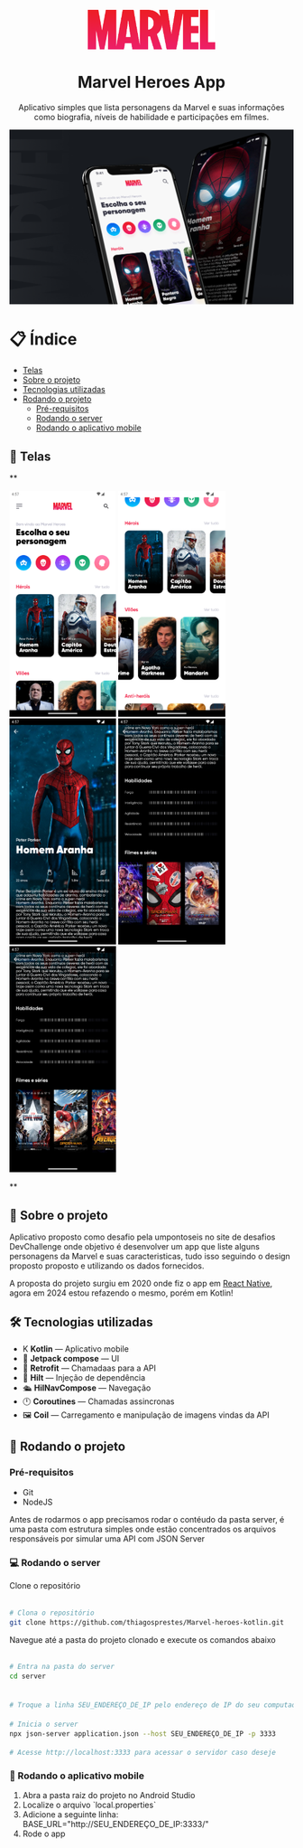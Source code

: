 <h1 align="center">
<br>
  <img src=".github/logo.png" width="auto" height="70" alt="marvel-heroes-app">
<br>
<br>
Marvel Heroes App
</h1>

<p align="center">Aplicativo simples que lista personagens da Marvel e suas informações como biografia, níveis de habilidade e participações em filmes.</p>

<div>
  <img src=".github/cover.png" alt="marvel-heroes-app">
</div>

# 📋 Índice

- [Telas](#-Telas)
- [Sobre o projeto](#-Sobre-o-projeto)
- [Tecnologias utilizadas](#-Tecnologias-utilizadas)
- [Rodando o projeto](#-Rodando-o-projeto)
  - [Pré-requisitos](#-Pré-requisitos)
  - [Rodando o server](#-Rodando-o-server)
  - [Rodando o aplicativo mobile](#-Rodando-o-aplicativo-mobile)

## 🎨 Telas



**<p float="left">
<img src=".github/home.png" alt="marvel-heroes-app" width-="400" height="400">
<img src=".github/home-slide.png" alt="marvel-heroes-app" width-="400" height="400">
<img src=".github/character.png" alt="marvel-heroes-app" width-="400" height="400">
<img src=".github/character-abilities.png" alt="marvel-heroes-app" width-="400" height="400">
<img src=".github/character-movies.png" alt="marvel-heroes-app" width-="400" height="400">
</p>**

## 📃 Sobre o projeto

Aplicativo proposto como desafio pela <bold>umpontoseis</bold> no site de desafios <bold>DevChallenge</bold> onde objetivo é desenvolver um app que liste alguns personagens da Marvel e suas caracteristicas, tudo isso seguindo o design proposto proposto e utilizando os dados fornecidos.

A proposta do projeto surgiu em 2020 onde fiz o app em <a href="https://github.com/thiagosprestes/marvel-heroes-app">React Native</a>, agora em 2024 estou refazendo o mesmo, porém em Kotlin!

## 🛠 Tecnologias utilizadas

- K **Kotlin** — Aplicativo mobile
- 📱 **Jetpack compose** — UI
- 📡 **Retrofit** — Chamadaas para a API
- 💉 **Hilt** — Injeção de dependência
- 🛳️ **HilNavCompose** — Navegação
- 🕛 **Coroutines** — Chamadas assincronas
- 🖼️ **Coil** — Carregamento e manipulação de imagens vindas da API

## 🚀 Rodando o projeto

### Pré-requisitos

- Git
- NodeJS

Antes de rodarmos o app precisamos rodar o contéudo da pasta server, é uma pasta com estrutura simples onde estão concentrados os arquivos responsáveis por simular uma API com JSON Server

### 💻 Rodando o server

Clone o repositório

```bash

# Clona o repositório
git clone https://github.com/thiagosprestes/Marvel-heroes-kotlin.git

```

Navegue até a pasta do projeto clonado e execute os comandos abaixo

```bash

# Entra na pasta do server
cd server


# Troque a linha SEU_ENDEREÇO_DE_IP pelo endereço de IP do seu computador

# Inicia o server
npx json-server application.json --host SEU_ENDEREÇO_DE_IP -p 3333

# Acesse http://localhost:3333 para acessar o servidor caso deseje

```

### 📱 Rodando o aplicativo mobile

<ol>
  <li>Abra a pasta raiz do projeto no Android Studio</li>
  <li>Localize o arquivo `local.properties`</li>
  <li>Adicione a seguinte linha:
  BASE_URL="http://SEU_ENDEREÇO_DE_IP:3333/"
  </li>
  <li>Rode o app</li>
</ol>
